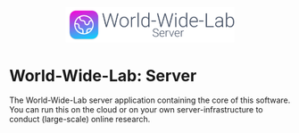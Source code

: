 <p align="center">
  <img alt="The World-Wide-Lab Logo" src="../server/static/logo-server.svg" width="60%">
</p>

# World-Wide-Lab: Server

The World-Wide-Lab server application containing the core of this software. You can run this on the cloud or on your own server-infrastructure to conduct (large-scale) online research.
